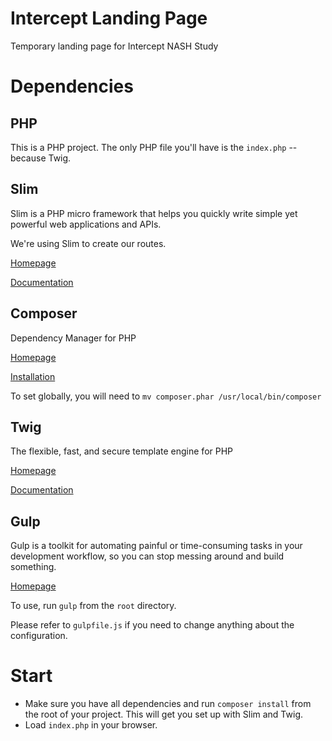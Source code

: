# Intercept Landing Page
Temporary landing page for Intercept NASH Study

# Dependencies
## PHP
This is a PHP project. The only PHP file you'll have is the `index.php` -- because Twig.

## Slim
Slim is a PHP micro framework that helps you quickly write simple yet powerful web applications and APIs.

We're using Slim to create our routes.

[Homepage](http://www.slimframework.com/)

[Documentation](http://www.slimframework.com/docs/)

## Composer
Dependency Manager for PHP

[Homepage](https://getcomposer.org/)

[Installation](https://getcomposer.org/download/)

To set globally, you will need to `mv composer.phar /usr/local/bin/composer`

## Twig
The flexible, fast, and secure template engine for PHP

[Homepage](http://twig.sensiolabs.org/)

[Documentation](http://twig.sensiolabs.org/documentation)

## Gulp
Gulp is a toolkit for automating painful or time-consuming tasks in your development workflow, so you can stop messing around and build something.

[Homepage](https://gulpjs.com/)

To use, run `gulp` from the `root` directory.

Please refer to `gulpfile.js` if you need to change anything about the configuration.

<!-- ###To build for production
#### Compress CSS
`cd scss && compass compile --output-style compressed --environment production --force && cd ..`
#### Compile Javascript to one file
`cd js && node r.js -o build.js paths.requireLib=require include=requireLib && cd ..`
#### Update `IS_DEV` to `false` in `index.php`. -->

# Start
* Make sure you have all dependencies and run `composer install` from the root of your project. This will get you set up with Slim and Twig.
* Load `index.php` in your browser.
